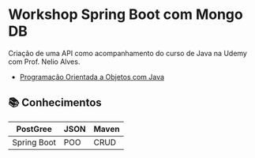 # Workshop Spring Boot com Mongo DB

Criação de uma API como acompanhamento do curso de Java na Udemy com Prof. Nelio Alves.
- [Programação Orientada a Objetos com Java](http://educandoweb.com.b)

## 📚 Conhecimentos

| PostGree | JSON | Maven |
|-|-|-|
| Spring Boot | POO | CRUD |

